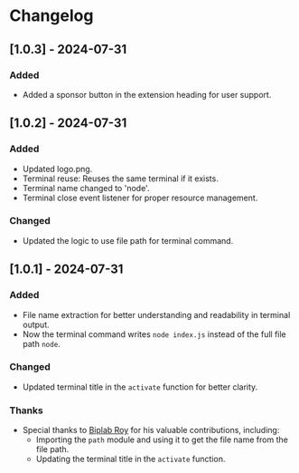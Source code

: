 # Changelog

## [1.0.3] - 2024-07-31
### Added
- Added a sponsor button in the extension heading for user support.

## [1.0.2] - 2024-07-31
### Added
- Updated logo.png.
- Terminal reuse: Reuses the same terminal if it exists.
- Terminal name changed to 'node'.
- Terminal close event listener for proper resource management.

### Changed
- Updated the logic to use file path for terminal command.

## [1.0.1] - 2024-07-31
### Added
- File name extraction for better understanding and readability in terminal output.
- Now the terminal command writes `node index.js` instead of the full file path `node`.

### Changed
- Updated terminal title in the `activate` function for better clarity.

### Thanks
- Special thanks to [Biplab Roy](https://github.com/biplabroy-1) for his valuable contributions, including:
  - Importing the `path` module and using it to get the file name from the file path.
  - Updating the terminal title in the `activate` function.
